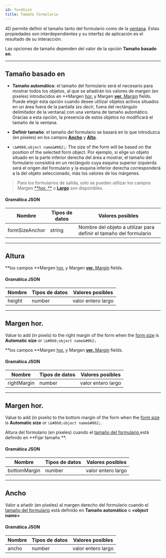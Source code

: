 ```yaml
---
id: formSize
title: Tamaño formulario
---
```


 
4D permite definir el tamaño tanto del formulario como de la [ventana](properties_WindowSize.md). Estas propiedades son interdependientes y su interfaz de aplicación es el resultado de su interacción.

Las opciones de tamaño dependen del valor de la opción **Tamaño basado en**.

---

## Tamaño basado en

* **Tamaño automático**: el tamaño del formulario será el necesario para mostrar todos los objetos, al que se añadirán los valores de margen (en píxeles) introducidos en **Margen [hor.](#hor-margin) y Margen [**ver.** Margin</strong>](#vert-margin) fields. Puede elegir esta opción cuando desee utilizar objetos activos situados en un área fuera de la pantalla (*es decir*, fuera del rectángulo delimitador de la ventana) con una ventana de tamaño automático. Gracias a esta opción, la presencia de estos objetos no modificará el tamaño de la ventana.</p></li>

* **Definir tamaño**: el tamaño del formulario se basará en lo que introduzca (en píxeles) en los campos [**Ancho**](#width) y [**Alto**](#height).

* `\&#060;object name&#062;`: The size of the form will be based on the position of the selected form object. Por ejemplo, si elige un objeto situado en la parte inferior derecha del área a mostrar, el tamaño del formulario consistirá en un rectángulo cuya esquina superior izquierda será el origen del formulario y la esquina inferior derecha corresponderá a la del objeto seleccionado, más los valores de los márgenes.</ul>

> Para los formularios de salida, sólo se pueden utilizar los campos Margen [**hor. **](#hor-margin) o [**Largo**](width) son disponibles.

#### Gramática JSON

| Nombre         | Tipos de datos | Valores posibles                                                   |
| -------------- | -------------- | ------------------------------------------------------------------ |
| formSizeAnchor | string         | Nombre del objeto a utilizar para definir el tamaño del formulario |

---

## Altura

**los campos **Margen [hor.](#hor-margin) y Margen [**ver.** Margin</strong>](#vert-margin) fields.

#### Gramática JSON

| Nombre | Tipos de datos | Valores posibles   |
| ------ | -------------- | ------------------ |
| height | number         | valor entero largo |

---

## Margen hor.

Value to add (in pixels) to the right margin of the form when the [form size](#size-based-on) is **Automatic size** or `\&#060;object name&#062;`

**los campos **Margen [hor.](#hor-margin) y Margen [**ver.** Margin</strong>](#vert-margin) fields.

#### Gramática JSON

| Nombre      | Tipos de datos | Valores posibles   |
| ----------- | -------------- | ------------------ |
| rightMargin | number         | valor entero largo |

---

## Margen hor.

Value to add (in pixels) to the bottom margin of the form when the [form size](#size-based-on) is **Automatic size** or `\&#060;object name&#062;`.

Altura del formulario (en píxeles) cuando el [ tamaño del formulario ](#size-based-on) está definido en **Fijar tamaño **.

#### Gramática JSON

| Nombre       | Tipos de datos | Valores posibles   |
| ------------ | -------------- | ------------------ |
| bottomMargin | number         | valor entero largo |

---

## Ancho

Valor a añadir (en píxeles) al margen derecho del formulario cuando el [tamaño del formulario](#size-based-on) está definido en **Tamaño automático** o **\<object name>**

#### Gramática JSON

| Nombre | Tipos de datos | Valores posibles   |
| ------ | -------------- | ------------------ |
| ancho  | number         | valor entero largo |
